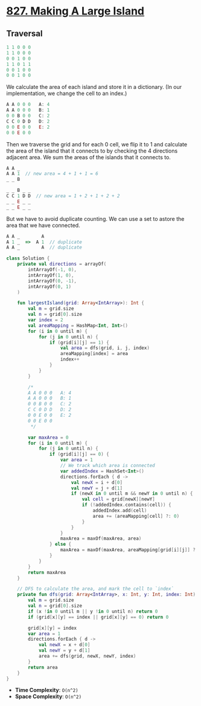 # [827. Making A Large Island](https://leetcode.com/problems/making-a-large-island/description/)

## Traversal
```js
1 1 0 0 0
1 1 0 0 0
0 0 1 0 0
1 1 0 1 1
0 0 1 0 0
0 0 1 0 0
```
We calculate the area of each island and store it in a dictionary. (In our implementation, we change the cell to an index.)

```js
A A 0 0 0   A: 4
A A 0 0 0   B: 1
0 0 B 0 0   C: 2
C C 0 D D   D: 2
0 0 E 0 0   E: 2
0 0 E 0 0
```

Then we traverse the grid and for each 0 cell, we flip it to 1 and calculate the area of the island that it connects to by checking the 4 directions adjacent area. We sum the areas of the islands that it connects to.

```js
A A _ 
A A 1  // new area = 4 + 1 + 1 = 6 
_ _ B

_ _ B _ _
C C 1 D D  // new area = 1 + 2 + 1 + 2 + 2
_ _ E _ _
_ _ E _ _
```

But we have to avoid duplicate counting. We can use a set to astore the area that we have connected.

```js
A A _        A
A 1 _  =>  A 1  // duplicate
A A _        A  // duplicate
```

```kotlin
class Solution {
    private val directions = arrayOf(
        intArrayOf(-1, 0),
        intArrayOf(1, 0),
        intArrayOf(0, -1),
        intArrayOf(0, 1)
    )

    fun largestIsland(grid: Array<IntArray>): Int {
        val m = grid.size
        val n = grid[0].size
        var index = 2
        val areaMapping = HashMap<Int, Int>()
        for (i in 0 until m) {
            for (j in 0 until n) {
                if (grid[i][j] == 1) {
                    val area = dfs(grid, i, j, index)
                    areaMapping[index] = area
                    index++
                }
            }
        }

        /*
        A A 0 0 0   A: 4
        A A 0 0 0   B: 1
        0 0 B 0 0   C: 2
        C C 0 D D   D: 2
        0 0 E 0 0   E: 2
        0 0 E 0 0
         */

        var maxArea = 0
        for (i in 0 until m) {
            for (j in 0 until n) {
                if (grid[i][j] == 0) {
                    var area = 1
                    // We track which area is connected
                    var addedIndex = HashSet<Int>()
                    directions.forEach { d ->
                        val newX = i + d[0]
                        val newY = j + d[1]
                        if (newX in 0 until m && newY in 0 until n) {
                            val cell = grid[newX][newY]
                            if (!addedIndex.contains(cell)) {
                                addedIndex.add(cell)
                                area += (areaMapping[cell] ?: 0)
                            }
                        }
                    }
                    maxArea = maxOf(maxArea, area)
                } else {
                    maxArea = maxOf(maxArea, areaMapping[grid[i][j]] ?: 0)
                }
            }
        }
        return maxArea
    }

    // DFS to calculate the area, and mark the cell to `index`
    private fun dfs(grid: Array<IntArray>, x: Int, y: Int, index: Int): Int {
        val m = grid.size
        val n = grid[0].size
        if (x !in 0 until m || y !in 0 until n) return 0
        if (grid[x][y] == index || grid[x][y] == 0) return 0

        grid[x][y] = index
        var area = 1
        directions.forEach { d -> 
            val newX = x + d[0]
            val newY = y + d[1]
            area += dfs(grid, newX, newY, index)
        }
        return area
    }
}
```
* **Time Complexity**: `O(n^2)`
* **Space Complexity**: `O(n^2)`